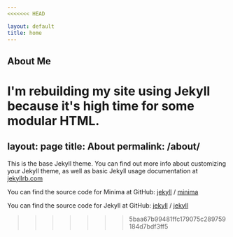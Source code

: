 ```yaml
---
<<<<<<< HEAD

layout: default
title: home
---
```


## About Me

I'm rebuilding my site using Jekyll because it's high time for some modular HTML.
=======
layout: page
title: About
permalink: /about/
---

This is the base Jekyll theme. You can find out more info about customizing your Jekyll theme, as well as basic Jekyll usage documentation at [jekyllrb.com](https://jekyllrb.com/)

You can find the source code for Minima at GitHub:
[jekyll][jekyll-organization] /
[minima](https://github.com/jekyll/minima)

You can find the source code for Jekyll at GitHub:
[jekyll][jekyll-organization] /
[jekyll](https://github.com/jekyll/jekyll)


[jekyll-organization]: https://github.com/jekyll
>>>>>>> 5baa67b99481ffc179075c289759184d7bdf3ff5
